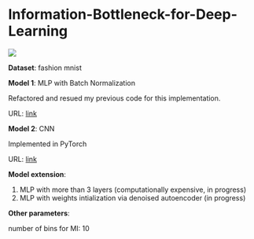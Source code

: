 # Information-Bottleneck-for-Deep-Learning

![](https://raw.githubusercontent.com/LargePanda/Information-Bottleneck-for-Deep-Learning/master/img/plot.png)


**Dataset**: fashion mnist

**Model 1**: MLP with Batch Normalization

Refactored and resued my previous code for this implementation. 

URL: [link](https://github.com/LargePanda/Information-Bottleneck-for-Deep-Learning/blob/master/Fashion%20MNIST%20experiments.ipynb)

**Model 2**: CNN

Implemented in PyTorch

URL: [link](https://github.com/LargePanda/Information-Bottleneck-for-Deep-Learning/blob/master/CNN.ipynb)


**Model extension**: 
1. MLP with more than 3 layers (computationally expensive, in progress)
2. MLP with weights intialization via denoised autoencoder (in progress)

**Other parameters**: 

number of bins for MI: 10
